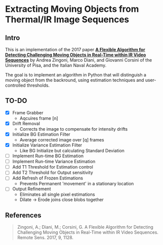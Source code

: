 # Extracting Moving Objects from Thermal/IR Image Sequences

## Intro
This is an implementation of the 2017 paper [**A Flexible Algorithm for Detecting Challenging Moving Objects in Real-Time within IR Video Sequences**](https://www.mdpi.com/2072-4292/9/11/1128) by Andrea Zingoni, Marco Diani, and Giovanni Corsini of the University of Pisa, and the Italian Naval Academy.

The goal is to implement an algorithm in Python that will distinguish a moving object from the backround, using estimation techniques and user-controlled thresholds.



## TO-DO
- [x] Frame Grabber
  -  Aqcuires frame [n]
- [x] Drift Removal
  -  Corrects the image to compensate for intensity drifts
- [x] Initialize BG Estimation Filter
  -  Average corrected image over [q] frames
- [x] Initialize Variance Estimation Filter
  -  Like BG Initialize but calculating Standard Deviation
- [ ] Implement Run-time BG Estimation
- [ ] Implement Run-time Variance Estimation
- [ ] Add T1 Threshold for Estimation control
- [ ] Add T2 Threshold for Output sensitivity
- [ ] Add Refresh of Frozen Estimations
  -  Prevents Permanent 'movement' in a stationary location
- [ ] Output Refinement
  -  Eliminates all single pixel estimations
  -  Dilate -> Erode joins close blobs together

## References

>Zingoni, A.; Diani, M.; Corsini, G. A Flexible Algorithm for Detecting Challenging Moving Objects in Real-Time within IR Video Sequences. Remote Sens. 2017, 9, 1128.
